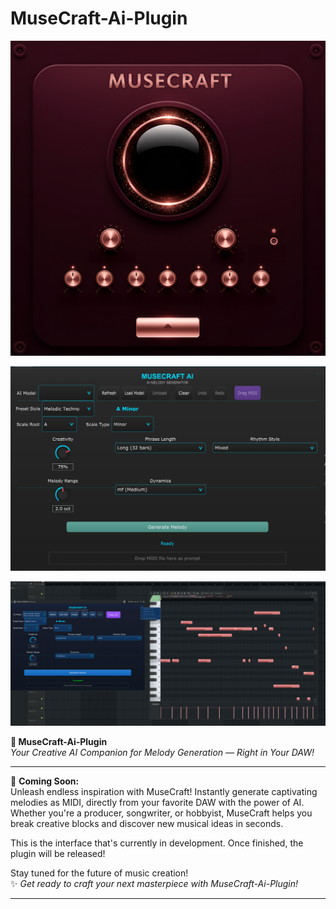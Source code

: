 # MuseCraft-Ai-Plugin

![Interface Preview](Untitled-2-.png)

![Preview](interface.png)

![Preview](preview.png)

**🎹 MuseCraft-Ai-Plugin**  
*Your Creative AI Companion for Melody Generation — Right in Your DAW!*

---

🚀 **Coming Soon:**  
Unleash endless inspiration with MuseCraft! Instantly generate captivating melodies as MIDI, directly from your favorite DAW with the power of AI. Whether you're a producer, songwriter, or hobbyist, MuseCraft helps you break creative blocks and discover new musical ideas in seconds.

This is the interface that's currently in development. Once finished, the plugin will be released!

Stay tuned for the future of music creation!  
✨ *Get ready to craft your next masterpiece with MuseCraft-Ai-Plugin!*  

---